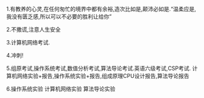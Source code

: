 1.有教养的心灵,在任何匆忙的境界中都有余裕,造次比如是,颠沛必如是.“温柔应是,我没有匮乏感,所以可以不必要的胜利让给你”

2.不撒谎,注意人生安全

3.计算机网络考试.

4.冲刺!

5.组原考试,操作系统考试,数值分析考试,算法导论考试.英语六级考试,CSP考试.
计算机网络实验+报告,操作系统实验+报告,组成原理CPU设计报告,算法导论报告

6.操作系统实验 计算机网络实验 算法导论实验